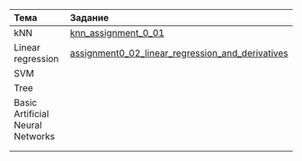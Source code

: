 |Тема|Задание|
|:----|:-------|
|kNN|[knn_assignment_0_01](https://github.com/Renata-2001/ml-mipt-course/tree/main/Basic/assignment01_knn)|
|Linear regression|[assignment0_02_linear_regression_and_derivatives](https://github.com/Renata-2001/ml-mipt-course/tree/main/Basic/assignment0_02_linear_regression_and_derivatives)|
|SVM||
|Tree||
|Basic Artificial Neural Networks||
|||
|||
